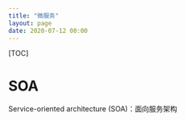 ```yaml
---
title: "微服务"
layout: page
date: 2020-07-12 00:00
---
```


[TOC]

# SOA

Service-oriented architecture (SOA)：面向服务架构
